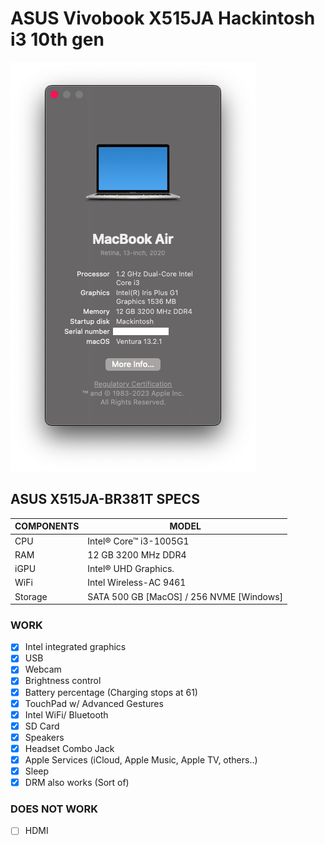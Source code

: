 # ASUS Vivobook X515JA Hackintosh i3 10th gen
<img src="https://raw.githubusercontent.com/Bhavinjain260/Asus-Vivobook15-X515JA-Opencore/main/About%20this%20mac.png">

## ASUS X515JA-BR381T SPECS

| COMPONENTS | MODEL                                   |
|------------|-----------------------------------------|
| CPU        | Intel® Core™ i3-1005G1                  | 
| RAM        | 12 GB 3200 MHz DDR4                     |
| iGPU       | Intel® UHD Graphics.                    |
| WiFi       | Intel Wireless-AC 9461                  |
| Storage    | SATA 500 GB [MacOS] / 256 NVME [Windows]|

### WORK
- [x] Intel integrated graphics
- [x] USB
- [x] Webcam
- [x] Brightness control
- [x] Battery percentage (Charging stops at 61)
- [x] TouchPad w/ Advanced Gestures
- [x] Intel WiFi/ Bluetooth
- [x] SD Card
- [x] Speakers
- [x] Headset Combo Jack
- [x] Apple Services (iCloud, Apple Music, Apple TV, others..)
- [x] Sleep
- [x] DRM also works (Sort of)

### DOES NOT WORK
- [ ] HDMI
